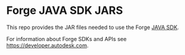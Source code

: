 # Forge JAVA SDK JARS

This repo provides the JAR files needed to use the Forge <a href="https://github.com/Autodesk-Forge/forge-api-java-client">JAVA SDK</a>. 

For information about Forge SDKs and APIs see https://developer.autodesk.com.

